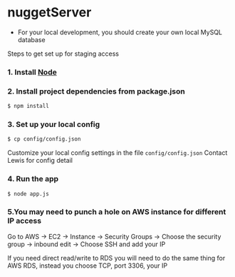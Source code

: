 # nuggetServer

* For your local development, you should create your own local MySQL database



Steps to get set up for staging access

### 1. Install [Node](http://nodejs.org/)

### 2. Install project dependencies from package.json

```sh
$ npm install
```

### 3. Set up your local config

```sh
$ cp config/config.json
```

Customize your local config settings in the file `config/config.json` Contact Lewis for config detail

### 4. Run the app

```sh
$ node app.js
```

### 5.You may need to punch a hole on AWS instance for different IP access

Go to AWS -> EC2 -> Instance -> Security Groups -> Choose the security group -> inbound edit -> Choose SSH and add your IP

If you need direct read/write to RDS you will need to do the same thing for AWS RDS, instead you choose TCP, port 3306, your IP
